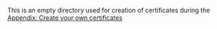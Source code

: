 This is an empty directory used for creation of certificates during the [Appendix: Create your own certificates](../../../confluent-kubernetes-examples/security/production-secure-deploy/README.rst)



